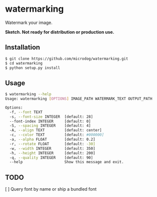 # watermarking

Watermark your image.

**Sketch. Not ready for distribution or production use.**

## Installation

```bash
$ git clone https://github.com/microdog/watermarking.git
$ cd watermarking
$ python setup.py install
```

## Usage

```bash
$ watermarking --help
Usage: watermarking [OPTIONS] IMAGE_PATH WATERMARK_TEXT OUTPUT_PATH

Options:
  -f, --font TEXT
  -s, --font-size INTEGER  [default: 28]
  --font-index INTEGER     [default: 0]
  -S, --spacing INTEGER    [default: 4]
  -A, --align TEXT         [default: center]
  -c, --color TEXT         [default: #000000]
  -a, --alpha FLOAT        [default: 0.2]
  -r, --rotate FLOAT       [default: -30]
  -w, --width INTEGER      [default: 350]
  -h, --height INTEGER     [default: 200]
  -q, --quality INTEGER    [default: 90]
  --help                   Show this message and exit.
```

## TODO

[ ] Query font by name or ship a bundled font
